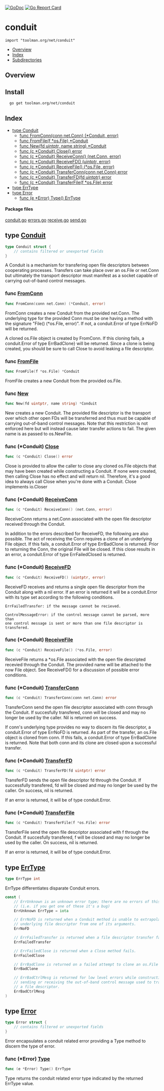 
[![GoDoc](https://godoc.org/toolman.org/net/conduit?status.svg)](https://godoc.org/toolman.org/net/conduit) [![Go Report Card](https://goreportcard.com/badge/toolman.org/net/conduit)](https://goreportcard.com/report/toolman.org/net/conduit)

# conduit
`import "toolman.org/net/conduit"`

* [Overview](#pkg-overview)
* [Index](#pkg-index)
* [Subdirectories](#pkg-subdirectories)

## <a name="pkg-overview">Overview</a>

## Install

``` sh
  go get toolman.org/net/conduit
```


## <a name="pkg-index">Index</a>
* [type Conduit](#Conduit)
  * [func FromConn(conn net.Conn) (*Conduit, error)](#FromConn)
  * [func FromFile(f *os.File) *Conduit](#FromFile)
  * [func New(fd uintptr, name string) *Conduit](#New)
  * [func (c *Conduit) Close() error](#Conduit.Close)
  * [func (c *Conduit) ReceiveConn() (net.Conn, error)](#Conduit.ReceiveConn)
  * [func (c *Conduit) ReceiveFD() (uintptr, error)](#Conduit.ReceiveFD)
  * [func (c *Conduit) ReceiveFile() (*os.File, error)](#Conduit.ReceiveFile)
  * [func (c *Conduit) TransferConn(conn net.Conn) error](#Conduit.TransferConn)
  * [func (c *Conduit) TransferFD(fd uintptr) error](#Conduit.TransferFD)
  * [func (c *Conduit) TransferFile(f *os.File) error](#Conduit.TransferFile)
* [type ErrType](#ErrType)
* [type Error](#Error)
  * [func (e *Error) Type() ErrType](#Error.Type)


#### <a name="pkg-files">Package files</a>
[conduit.go](/src/toolman.org/net/conduit/conduit.go) [errors.go](/src/toolman.org/net/conduit/errors.go) [receive.go](/src/toolman.org/net/conduit/receive.go) [send.go](/src/toolman.org/net/conduit/send.go) 






## <a name="Conduit">type</a> [Conduit](/src/target/conduit.go?s=476:537#L5)
``` go
type Conduit struct {
    // contains filtered or unexported fields
}
```
A Conduit is a mechanism for transfering open file descriptors between
cooperating processes. Transfers can take place over an os.File or net.Conn
but ultimately the transport descriptor must manifest as a socket capable of
carrying out-of-band control messages.







### <a name="FromConn">func</a> [FromConn](/src/target/conduit.go?s=2020:2066#L45)
``` go
func FromConn(conn net.Conn) (*Conduit, error)
```
FromConn creates a new Conduit from the provided net.Conn. The underlying
type for the provided Conn must be one having a method with the signature
"File() (*os.File, error)".  If not, a conduit.Error of type ErrNoFD will
be returned.

A cloned os.File object is created by FromConn. If this cloning fails,
a conduit.Error of type ErrBadClone} will be returned. Since a clone is
being created, you should be sure to call Close to avoid leaking a file
descriptor.


### <a name="FromFile">func</a> [FromFile](/src/target/conduit.go?s=1465:1499#L32)
``` go
func FromFile(f *os.File) *Conduit
```
FromFile creates a new Conduit from the provided os.File.


### <a name="New">func</a> [New](/src/target/conduit.go?s=1311:1353#L27)
``` go
func New(fd uintptr, name string) *Conduit
```
New creates a new Conduit. The provided file descriptor is the transport
over which other open FDs will be transferred and thus must be capable of
carrying out-of-band control messages. Note that this restriction is not
enforced here but will instead cause later transfer actions to fail. The
given name is as passed to os.NewFile.





### <a name="Conduit.Close">func</a> (\*Conduit) [Close](/src/target/conduit.go?s=870:901#L15)
``` go
func (c *Conduit) Close() error
```
Close is provided to allow the caller to close any cloned os.File objects
that may have been created while constructing a Conduit. If none were
created, then calling Close has no effect and will return nil. Therefore,
it's a good idea to always call Close when you're done with a Conduit.
Close implements io.Closer




### <a name="Conduit.ReceiveConn">func</a> (\*Conduit) [ReceiveConn](/src/target/receive.go?s=2039:2088#L59)
``` go
func (c *Conduit) ReceiveConn() (net.Conn, error)
```
ReceiveConn returns a net.Conn associated with the open file descriptor
received through the Conduit.

In addition to the errors described for ReceiveFD, the following are also
possible.  The act of receiving the Conn requires a clone of an underlying
File object. If this fails, a conduit.Error of type ErrBadClone is returned.
Prior to returning the Conn, the original File will be closed. If this close
results in an error, a conduit.Error of type ErrFailedClosed is returned.




### <a name="Conduit.ReceiveFD">func</a> (\*Conduit) [ReceiveFD](/src/target/receive.go?s=538:584#L12)
``` go
func (c *Conduit) ReceiveFD() (uintptr, error)
```
ReceiveFD receives and returns a single open file descriptor from the
Conduit along with a nil error. If an error is returned it will be a
conduit.Error with its type set according to the following conditions.


	ErrFailedTransfer: if the message cannot be recieved.
	
	ControlMessageError: if the control message cannot be parsed, more than
	one control message is sent or more than one file descriptor is
	transfered.




### <a name="Conduit.ReceiveFile">func</a> (\*Conduit) [ReceiveFile](/src/target/receive.go?s=1384:1433#L42)
``` go
func (c *Conduit) ReceiveFile() (*os.File, error)
```
ReceiveFile returns a *os.File associated with the open file descripted
recevied through the Conduit. The provided name will be attached to the now
File object. See ReceiveFD() for a discussion of possible error conditions.




### <a name="Conduit.TransferConn">func</a> (\*Conduit) [TransferConn](/src/target/send.go?s=1495:1546#L35)
``` go
func (c *Conduit) TransferConn(conn net.Conn) error
```
TransferConn send the open file descriptor associated with conn through the
Conduit.  If succesfully transfered, conn will be closed and may no longer
be used by the caller.  Nil is returned on success.

If conn's underlying type provides no way to discern its file descriptor,
a conduit.Error of type ErrNoFD is returned. As part of the transfer, an
os.File object is cloned from conn. If this fails, a conduit.Error of type
ErrBadClone is returned. Note that both conn and its clone are closed upon
a successful transfer.




### <a name="Conduit.TransferFD">func</a> (\*Conduit) [TransferFD](/src/target/send.go?s=325:371#L5)
``` go
func (c *Conduit) TransferFD(fd uintptr) error
```
TransferFD sends the open file descriptor fd through the Conduit. If
successfully transfered, fd will be closed and may no longer be used
by the caller.  On success, nil is returned.

If an error is returned, it will be of type conduit.Error.




### <a name="Conduit.TransferFile">func</a> (\*Conduit) [TransferFile](/src/target/send.go?s=862:910#L22)
``` go
func (c *Conduit) TransferFile(f *os.File) error
```
TransferFile send the open file descriptor associated with f through the
Conduit.  If succesfully transfered, f will be closed and may no longer be
used by the caller.  On success, nil is returned.

If an error is returned, it will be of type conduit.Error.




## <a name="ErrType">type</a> [ErrType](/src/target/errors.go?s=91:107#L1)
``` go
type ErrType int
```
ErrType differentiates disparate Conduit errors.


``` go
const (
    // ErrUnknown is an unknown error type; there are no errors of this type
    // (i.e. if you get one of these it's a bug)
    ErrUnknown ErrType = iota

    // ErrNoFD is returned when a Conduit method is unable to extrapolate an
    // underlying file descriptor from one of its arguments.
    ErrNoFD

    // ErrFailedTransfer is returned when a file descriptor transfer fails.
    ErrFailedTransfer

    // ErrFailedClose is returned when a Close method fails.
    ErrFailedClose

    // ErrBadClone is returned on a failed attempt to clone an os.File object.
    ErrBadClone

    // ErrBadCtrlMesg is returned for low level errors while constructing,
    // sending or receiving the out-of-band control message used to transfer
    // a file descriptor.
    ErrBadCtrlMesg
)
```









## <a name="Error">type</a> [Error](/src/target/errors.go?s=956:1001#L26)
``` go
type Error struct {
    // contains filtered or unexported fields
}
```
Error encapsulates a conduit related error providing a Type method to
discern the type of error.










### <a name="Error.Type">func</a> (\*Error) [Type](/src/target/errors.go?s=1094:1124#L33)
``` go
func (e *Error) Type() ErrType
```
Type returns the conduit related error type indicated by the returned
ErrType value.

